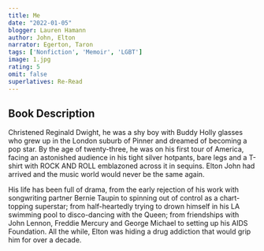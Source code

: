 ```yaml
---
title: Me
date: "2022-01-05"
blogger: Lauren Hamann
author: John, Elton
narrator: Egerton, Taron
tags: ['Nonfiction', 'Memoir', 'LGBT']
image: 1.jpg
rating: 5
omit: false
superlatives: Re-Read
---
```



## Book Description

Christened Reginald Dwight, he was a shy boy with Buddy Holly glasses who grew up in the London suburb of Pinner and dreamed of becoming a pop star. By the age of twenty-three, he was on his first tour of America, facing an astonished audience in his tight silver hotpants, bare legs and a T-shirt with ROCK AND ROLL emblazoned across it in sequins. Elton John had arrived and the music world would never be the same again.

His life has been full of drama, from the early rejection of his work with songwriting partner Bernie Taupin to spinning out of control as a chart-topping superstar; from half-heartedly trying to drown himself in his LA swimming pool to disco-dancing with the Queen; from friendships with John Lennon, Freddie Mercury and George Michael to setting up his AIDS Foundation. All the while, Elton was hiding a drug addiction that would grip him for over a decade.